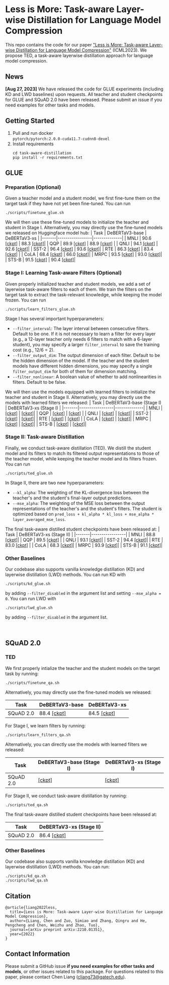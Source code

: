 # Less is More: Task-aware Layer-wise Distillation for Language Model Compression

This repo contains the code for our paper ["Less is More: Task-aware Layer-wise Distillation for Language Model Compression"](https://arxiv.org/abs/2210.01351) (ICML2023). We propose TED, a task-aware layerwise distillation approach for language model compression.

## News

**[Aug 27, 2023]** We have released the code for GLUE experiments (including KD and LWD baselines) upon requests. All teacher and student checkpoints for GLUE and SQuAD 2.0 have been released. Please submit an issue if you need examples for other tasks and models.

## Getting Started

1. Pull and run docker </br>
   ```pytorch/pytorch:2.0.0-cuda11.7-cudnn8-devel```
2. Install requirements </br>
   ```
   cd task-aware-distillation
   pip install -r requirements.txt
   ```
## GLUE

### Preparation (Optional)
Given a teacher model and a student model, we first fine-tune them on the target task if they have not yet been fine-tuned. You can run
```
./scripts/finetune_glue.sh
```
We will then use these fine-tuned models to initialize the teacher and student in Stage I. Alternatively, you may directly use the fine-tuned models we released on Huggingface model hub: 
| Task  | DeBERTaV3-base | DeBERTaV3-xs |
|-------|-----------------|--------------|
| MNLI  | 90.6 [[ckpt]](https://huggingface.co/cliang1453/deberta-v3-base-mnli) | 88.3 [[ckpt]](https://huggingface.co/cliang1453/deberta-v3-xsmall-mnli)|
| QQP   | 89.9 [[ckpt]](https://huggingface.co/cliang1453/deberta-v3-base-qqp)  | 88.9 [[ckpt]](https://huggingface.co/cliang1453/deberta-v3-xsmall-qqp) |
| QNLI  | 94.1 [[ckpt]](https://huggingface.co/cliang1453/deberta-v3-base-qnli) | 92.6 [[ckpt]](https://huggingface.co/cliang1453/deberta-v3-xsmall-qnli)|
| SST-2 | 96.4 [[ckpt]](https://huggingface.co/cliang1453/deberta-v3-base-sst2) | 93.6 [[ckpt]](https://huggingface.co/cliang1453/deberta-v3-xsmall-sst2)|
| RTE   | 86.3 [[ckpt]](https://huggingface.co/cliang1453/deberta-v3-base-rte)  | 83.4 [[ckpt]](https://huggingface.co/cliang1453/deberta-v3-xsmall-rte) |
| CoLA  | 68.4 [[ckpt]](https://huggingface.co/cliang1453/deberta-v3-base-cola) | 66.0 [[ckpt]](https://huggingface.co/cliang1453/deberta-v3-xsmall-cola)|
| MRPC  | 93.5 [[ckpt]](https://huggingface.co/cliang1453/deberta-v3-base-mrpc) | 93.0 [[ckpt]](https://huggingface.co/cliang1453/deberta-v3-xsmall-mrpc)|
| STS-B | 91.5 [[ckpt]](https://huggingface.co/cliang1453/deberta-v3-base-stsb) | 90.4 [[ckpt]](https://huggingface.co/cliang1453/deberta-v3-xsmall-stsb)|

### Stage I: Learning Task-aware Filters (Optional)
Given properly initialized teacher and student models, we add a set of layerwise task-aware filters to each of them. We train the filters on the target task to extract the task-relevant knowledge, while keeping the model frozen. You can run
```
./scripts/learn_filters_glue.sh
```
Stage I has several important hyperparameters:
- ```--filter_interval```: The layer interval between consecutive filters. Default to be one. If it is not necessary to learn a filter for every layer (e.g., a 12-layer teacher only needs 6 filters to match with a 6-layer student), you may specify a larger ```filter_interval``` to save the training cost (e.g., 12/6 = 2).
- ```--filter_output_dim```: The output dimension of each filter. Default to be the hidden dimension of the model. If the teacher and the student models have different hidden dimensions, you may specify a single ```filter_output_dim``` for both of them for dimension matching.
- ```--filter_nonlinear```: A boolean value of whether to add nonlinearities in filters. Default to be false.

We will then use the models equipped with learned filters to initialize the teacher and student in Stage II. Alternatively, you may directly use the models with learned filters we released:
| Task  | DeBERTaV3-base (Stage I) | DeBERTaV3-xs (Stage I) |
|-------|-----------------|--------------|
| MNLI  | [[ckpt]](https://huggingface.co/cliang1453/deberta-v3-base-mnli-teacher-stage1) | [[ckpt]](https://huggingface.co/cliang1453/deberta-v3-xsmall-mnli-student-stage1)|
| QQP   | [[ckpt]](https://huggingface.co/cliang1453/deberta-v3-base-qqp-teacher-stage1)  | [[ckpt]](https://huggingface.co/cliang1453/deberta-v3-xsmall-qqp-student-stage1) |
| QNLI  | [[ckpt]](https://huggingface.co/cliang1453/deberta-v3-base-qnli-teacher-stage1) | [[ckpt]](https://huggingface.co/cliang1453/deberta-v3-xsmall-qnli-student-stage1)|
| SST-2 | [[ckpt]](https://huggingface.co/cliang1453/deberta-v3-base-sst2-teacher-stage1) | [[ckpt]](https://huggingface.co/cliang1453/deberta-v3-xsmall-sst2-student-stage1)|
| RTE   | [[ckpt]](https://huggingface.co/cliang1453/deberta-v3-base-rte-teacher-stage1)  | [[ckpt]](https://huggingface.co/cliang1453/deberta-v3-xsmall-rte-student-stage1) |
| CoLA  | [[ckpt]](https://huggingface.co/cliang1453/deberta-v3-base-cola-teacher-stage1) | [[ckpt]](https://huggingface.co/cliang1453/deberta-v3-xsmall-cola-student-stage1)|
| MRPC  | [[ckpt]](https://huggingface.co/cliang1453/deberta-v3-base-mrpc-teacher-stage1) | [[ckpt]](https://huggingface.co/cliang1453/deberta-v3-xsmall-mrpc-student-stage1)|
| STS-B | [[ckpt]](https://huggingface.co/cliang1453/deberta-v3-base-stsb-teacher-stage1) | [[ckpt]](https://huggingface.co/cliang1453/deberta-v3-xsmall-stsb-student-stage1)|

### Stage II: Task-aware Distillation
Finally, we conduct task-aware distillation (TED). We distill the student model and its filters to match its filtered output representations to those of the teacher model, while keeping the teacher model and its filters frozen. You can run
```
./scripts/ted_glue.sh
```
In Stage II, there are two new hyperparameters:
- ```--kl_alpha```: The weighting of the KL-divergence loss between the teacher's and the student's final-layer output predictions. 
- ```--mse_alpha```: The weighting of the MSE loss between the output representations of the teacher's and the student's filters. The student is optimized based on ```pred_loss + kl_alpha * kl_loss + mse_alpha * layer_averaged_mse_loss```.

The final task-aware distilled student checkpoints have been released at: 
| Task  | DeBERTaV3-xs (Stage II) |
|-------|-----------------|
| MNLI  | 88.8 [[ckpt]](https://huggingface.co/cliang1453/deberta-v3-xsmall-mnli-student-stage2)|
| QQP   | 89.5 [[ckpt]](https://huggingface.co/cliang1453/deberta-v3-xsmall-qqp-student-stage2) |
| QNLI  | 93.1 [[ckpt]](https://huggingface.co/cliang1453/deberta-v3-xsmall-qnli-student-stage2)|
| SST-2 | 94.4 [[ckpt]](https://huggingface.co/cliang1453/deberta-v3-xsmall-sst2-student-stage2)|
| RTE   | 83.0 [[ckpt]](https://huggingface.co/cliang1453/deberta-v3-xsmall-rte-student-stage2) |
| CoLA  | 68.3 [[ckpt]](https://huggingface.co/cliang1453/deberta-v3-xsmall-cola-student-stage2)|
| MRPC  | 93.9 [[ckpt]](https://huggingface.co/cliang1453/deberta-v3-xsmall-mrpc-student-stage2)|
| STS-B | 91.1 [[ckpt]](https://huggingface.co/cliang1453/deberta-v3-xsmall-stsb-student-stage2)|

### Other Baselines
Our codebase also supports vanilla knowledge distillation (KD) and layerwise distillation (LWD) methods. You can run KD with
```
./scripts/kd_glue.sh
```
by adding ```--filter_disabled``` in the argument list and setting ```--mse_alpha = 0```. You can run LWD with
```
./scripts/lwd_glue.sh
```
by adding ```--filter_disabled``` in the argument list. 

</br>

## SQuAD 2.0

### TED
We first properly intialize the teacher and the student models on the target task by running:
```
./scripts/finetune_qa.sh
```
Alternatively, you may directly use the fine-tuned models we released:

| Task  | DeBERTaV3-base | DeBERTaV3-xs |
|-------|-----------------|--------------|
| SQuAD 2.0  | 88.4 [[ckpt]](https://huggingface.co/cliang1453/deberta-v3-base-squadv2) | 84.5 [[ckpt]](https://huggingface.co/cliang1453/deberta-v3-xsmall-squadv2)|

For Stage I, we learn filters by running:
```
./scripts/learn_filters_qa.sh
```
Alternatively, you can directly use the models with learned filters we released:  

| Task  | DeBERTaV3-base (Stage I) | DeBERTaV3-xs (Stage I) |
|-------|-----------------|--------------|
| SQuAD 2.0  | [[ckpt]](https://huggingface.co/cliang1453/deberta-v3-base-squadv2-teacher-stage1) | [[ckpt]](https://huggingface.co/cliang1453/deberta-v3-xsmall-squadv2-student-stage1)|

For Stage II, we conduct task-aware distillation by running:
```
./scripts/ted_qa.sh
```
The final task-aware distilled student checkpoints have been released at:

| Task  | DeBERTaV3-xs (Stage II) |
|-------|--------------|
| SQuAD 2.0  | 86.4 [[ckpt]](https://huggingface.co/cliang1453/deberta-v3-xsmall-squadv2-student-stage2)|

### Other Baselines
Our codebase also supports vanilla knowledge distillation (KD) and layerwise distillation (LWD) methods. You can run:
```
./scripts/kd_qa.sh
./scripts/lwd_qa.sh
```

## Citation
```
@article{liang2022less,
  title={Less is More: Task-aware Layer-wise Distillation for Language Model Compression},
  author={Liang, Chen and Zuo, Simiao and Zhang, Qingru and He, Pengcheng and Chen, Weizhu and Zhao, Tuo},
  journal={arXiv preprint arXiv:2210.01351},
  year={2022}
}
```

## Contact Information
Please submit a GitHub issue **if you need examples for other tasks and models**, or other issues related to this package. For questions related to this paper, please contact Chen Liang (cliang73@gatech.edu).